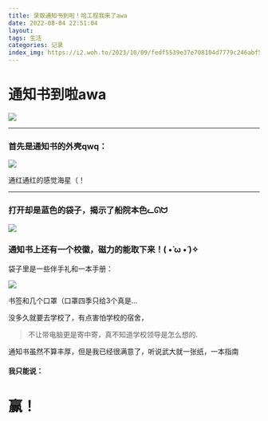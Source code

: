 ```yaml
---
title: 录取通知书到啦！哈工程我来了awa
date: 2022-08-04 22:51:04
layout:
tags: 生活
categories: 记录
index_img: https://i2.woh.to/2023/10/09/fedf5539e37e708104d7779c246abf504d656e88b8d62648.webp
---
```


# 通知书到啦awa

![](https://i2.woh.to/2023/10/09/fedf5539e37e708104d7779c246abf504d656e88b8d62648.webp)

---

### 首先是通知书的外壳qwq：

![](https://pic.imgdb.cn/item/62ee83eb16f2c2beb1a35e6a.jpg)

通红通红的感觉海星（！

---

### 打开却是蓝色的袋子，揭示了船院本色ᓚᘏᗢ

![](https://pic.imgdb.cn/item/62ee83eb16f2c2beb1a35e6a.jpg)

### 通知书上还有一个校徽，磁力的能取下来！( •̀ ω •́ )✧

袋子里是一些伴手礼和一本手册：

![](https://pic.imgdb.cn/item/62ee83eb16f2c2beb1a35eb0.jpg)

书签和几个口罩（口罩四季只给3个真是...

没多久就要去学校了，有点害怕学校的宿舍，

> 不让带电脑更是寄中寄，真不知道学校领导是怎么想的.

通知书虽然不算丰厚，但是我已经很满意了，听说武大就一张纸，一本指南

#### 我只能说：

# 赢！
